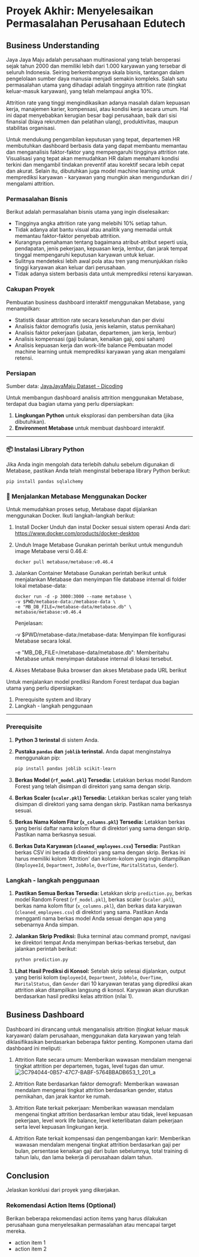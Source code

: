# Proyek Akhir: Menyelesaikan Permasalahan Perusahaan Edutech

## Business Understanding

Jaya Jaya Maju adalah perusahaan multinasional yang telah beroperasi sejak tahun 2000 dan memiliki lebih dari 1.000 karyawan yang tersebar di seluruh Indonesia. Seiring berkembangnya skala bisnis, tantangan dalam pengelolaan sumber daya manusia menjadi semakin kompleks. Salah satu permasalahan utama yang dihadapi adalah tingginya attrition rate (tingkat keluar-masuk karyawan), yang telah melampaui angka 10%.

Attrition rate yang tinggi mengindikasikan adanya masalah dalam kepuasan kerja, manajemen karier, kompensasi, atau kondisi kerja secara umum. Hal ini dapat menyebabkan kerugian besar bagi perusahaan, baik dari sisi finansial (biaya rekrutmen dan pelatihan ulang), produktivitas, maupun stabilitas organisasi.

Untuk mendukung pengambilan keputusan yang tepat, departemen HR membutuhkan dashboard berbasis data yang dapat membantu memantau dan menganalisis faktor-faktor yang mempengaruhi tingginya attrition rate. Visualisasi yang tepat akan memudahkan HR dalam memahami kondisi terkini dan mengambil tindakan preventif atau korektif secara lebih cepat dan akurat. Selain itu, dibutuhkan juga model machine learning untuk memprediksi karyawan - karyawan yang mungkin akan mengundurkan diri / mengalami attrition.

### Permasalahan Bisnis

Berikut adalah permasalahan bisnis utama yang ingin diselesaikan:
- Tingginya angka attrition rate yang melebihi 10% setiap tahun.
- Tidak adanya alat bantu visual atau analitik yang memadai untuk memantau faktor-faktor penyebab attrition.
- Kurangnya pemahaman tentang bagaimana atribut-atribut seperti usia, pendapatan, jenis pekerjaan, kepuasan kerja, lembur, dan jarak tempat tinggal mempengaruhi keputusan karyawan untuk keluar.
- Sulitnya mendeteksi lebih awal pola atau tren yang menunjukkan risiko tinggi karyawan akan keluar dari perusahaan.
- Tidak adanya sistem berbasis data untuk memprediksi retensi karyawan.

### Cakupan Proyek

Pembuatan business dashboard interaktif menggunakan Metabase, yang menampilkan:
- Statistik dasar attrition rate secara keseluruhan dan per divisi
- Analisis faktor demografis (usia, jenis kelamin, status pernikahan)
- Analisis faktor pekerjaan (jabatan, departemen, jam kerja, lembur)
- Analisis kompensasi (gaji bulanan, kenaikan gaji, opsi saham)
- Analisis kepuasan kerja dan work-life balance
Pembuatan model machine learning untuk memprediksi karyawan yang akan mengalami retensi.

### Persiapan

Sumber data: [JayaJayaMaju Dataset - Dicoding](https://github.com/dicodingacademy/dicoding_dataset/tree/main/employee)

Untuk membangun dashboard analisis attrition menggunakan Metabase, terdapat dua bagian utama yang perlu dipersiapkan:

1. **Lingkungan Python** untuk eksplorasi dan pembersihan data (jika dibutuhkan).
2. **Environment Metabase** untuk membuat dashboard interaktif.

---

### 📦 Instalasi Library Python

Jika Anda ingin mengolah data terlebih dahulu sebelum digunakan di Metabase, pastikan Anda telah menginstal beberapa library Python berikut:
```
pip install pandas sqlalchemy
```

### 🐳 Menjalankan Metabase Menggunakan Docker
Untuk memudahkan proses setup, Metabase dapat dijalankan menggunakan Docker. Ikuti langkah-langkah berikut:

1. Install Docker
   Unduh dan instal Docker sesuai sistem operasi Anda dari: https://www.docker.com/products/docker-desktop
2. Unduh Image Metabase
   Gunakan perintah berikut untuk mengunduh image Metabase versi 0.46.4:
   ```
   docker pull metabase/metabase:v0.46.4
   ```
3. Jalankan Container Metabase
   Gunakan perintah berikut untuk menjalankan Metabase dan menyimpan file database internal di folder lokal metabase-data:
   ```
   docker run -d -p 3000:3000 --name metabase \
   -v $PWD/metabase-data:/metabase-data \
   -e "MB_DB_FILE=/metabase-data/metabase.db" \
   metabase/metabase:v0.46.4
   ```
   Penjelasan:

   -v $PWD/metabase-data:/metabase-data: Menyimpan file konfigurasi Metabase secara lokal.

    -e "MB_DB_FILE=/metabase-data/metabase.db": Memberitahu Metabase untuk menyimpan database internal di lokasi tersebut.

4. Akses Metabase
   Buka browser dan akses Metabase pada URL berikut [](http://localhost:3000/setup)

Untuk menjalankan model prediksi Random Forest terdapat dua bagian utama yang perlu dipersiapkan:
1. Prerequisite system and library
2. Langkah - langkah penggunaan

---
### Prerequisite
1.  **Python 3 terinstal** di sistem Anda.
2.  **Pustaka `pandas` dan `joblib` terinstal.** Anda dapat menginstalnya menggunakan pip:
    ```bash
    pip install pandas joblib scikit-learn
    ```

3.  **Berkas Model (`rf_model.pkl`) Tersedia:** Letakkan berkas model Random Forest yang telah disimpan di direktori yang sama dengan skrip.
4.  **Berkas Scaler (`scaler.pkl`) Tersedia:** Letakkan berkas scaler yang telah disimpan di direktori yang sama dengan skrip. Pastikan nama berkasnya sesuai.
5.  **Berkas Nama Kolom Fitur (`x_columns.pkl`) Tersedia:** Letakkan berkas yang berisi daftar nama kolom fitur di direktori yang sama dengan skrip. Pastikan nama berkasnya sesuai.
6.  **Berkas Data Karyawan (`cleaned_employees.csv`) Tersedia:** Pastikan berkas CSV ini berada di direktori yang sama dengan skrip. Berkas ini harus memiliki kolom 'Attrition' dan kolom-kolom yang ingin ditampilkan (`EmployeeId`, `Department`, `JobRole`, `OverTime`, `MaritalStatus`, `Gender`).

### Langkah - langkah penggunaan
1.  **Pastikan Semua Berkas Tersedia:** Letakkan skrip `prediction.py`, berkas model Random Forest (`rf_model.pkl`), berkas scaler (`scaler.pkl`), berkas nama kolom fitur (`x_columns.pkl`), dan berkas data karyawan (`cleaned_employees.csv`) di direktori yang sama. Pastikan Anda mengganti nama berkas model Anda sesuai dengan apa yang sebenarnya Anda simpan.

2.  **Jalankan Skrip Prediksi:** Buka terminal atau command prompt, navigasi ke direktori tempat Anda menyimpan berkas-berkas tersebut, dan jalankan perintah berikut:
    ```bash
    python prediction.py
    ```

3.  **Lihat Hasil Prediksi di Konsol:** Setelah skrip selesai dijalankan, output yang berisi kolom `EmployeeId`, `Department`, `JobRole`, `OverTime`, `MaritalStatus`, dan `Gender` dari 10 karyawan teratas yang diprediksi akan attrition akan ditampilkan langsung di konsol. Karyawan akan diurutkan berdasarkan hasil prediksi kelas attrition (nilai 1).

## Business Dashboard

Dashboard ini dirancang untuk menganalisis attrition (tingkat keluar masuk karyawan) dalam perusahaan, menggunakan data karyawan yang telah diklasifikasikan berdasarkan beberapa faktor penting. Komponen utama dari dashboard ini meliputi:

1. Attrition Rate secara umum: Memberikan wawasan mendalam mengenai tingkat attrition per departemen, tugas, level tugas dan umur.
![3C794044-0B57-47C7-BABF-5764BBADB653_1_201_a](https://github.com/user-attachments/assets/3f15720b-0baf-4c5e-89e0-ed28de654233)

2. Attrition Rate berdasarkan faktor demografi: Memberikan wawasan mendalam mengenai tingkat attrition berdasarkan gender, status pernikahan, dan jarak kantor ke rumah.


4. Attrition Rate terkait pekerjaan: Memberikan wawasan mendalam mengenai tingkat attrition berdasarkan lembur atau tidak, level kepuasan pekerjaan, level work life balance, level keterlibatan dalam pekerjaan serta level kepuasan lingkungan kerja.

5. Attrition Rate terkait kompensasi dan pengembangan karir: Memberikan wawasan mendalam mengenai tingkat attrition berdasarkan gaji per bulan, persentase kenaikan gaji dari bulan sebelumnya, total training di tahun lalu, dan lama bekerja di perusahaan dalam tahun.

## Conclusion

Jelaskan konklusi dari proyek yang dikerjakan.

### Rekomendasi Action Items (Optional)

Berikan beberapa rekomendasi action items yang harus dilakukan perusahaan guna menyelesaikan permasalahan atau mencapai target mereka.

- action item 1
- action item 2
